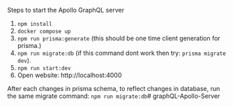 Steps to start the Apollo GraphQL server
1. `npm install`
2. `docker compose up`
3. `npm run prisma:generate` (this should be one time client generation for prisma.)
4. `npm run migrate:db` (if this command dont work then try: `prisma migrate dev`). 
5. `npm run start:dev`
6. Open website: http://localhost:4000


After each changes in prisma schema, to reflect changes in database, run the same migrate command: `npm run migrate:db`# graphQL-Apollo-Server
